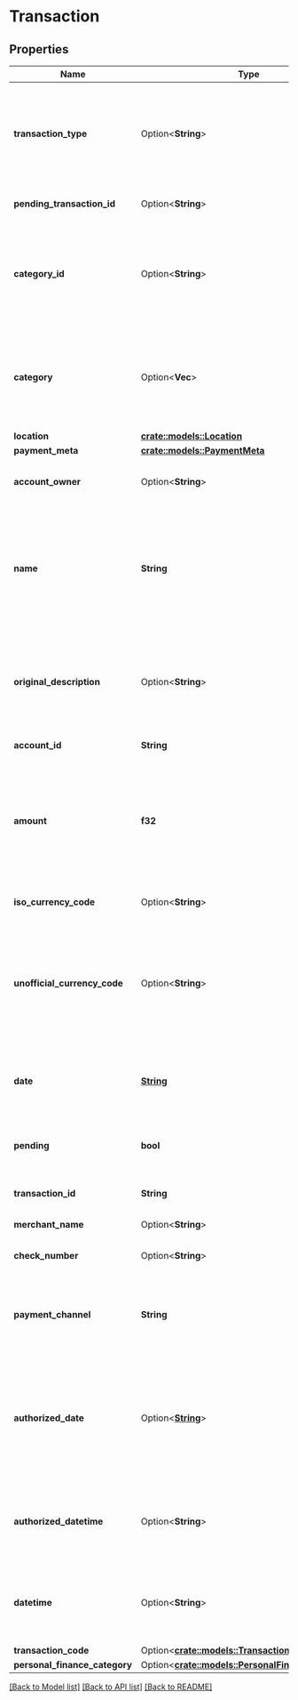 # Transaction

## Properties

Name | Type | Description | Notes
------------ | ------------- | ------------- | -------------
**transaction_type** | Option<**String**> | Please use the `payment_channel` field, `transaction_type` will be deprecated in the future.  `digital:` transactions that took place online.  `place:` transactions that were made at a physical location.  `special:` transactions that relate to banks, e.g. fees or deposits.  `unresolved:` transactions that do not fit into the other three types.  | [optional]
**pending_transaction_id** | Option<**String**> | The ID of a posted transaction's associated pending transaction, where applicable. | 
**category_id** | Option<**String**> | The ID of the category to which this transaction belongs. For a full list of categories, see [`/categories/get`](https://plaid.com/docs/api/products/#categoriesget).  If the `transactions` object was returned by an Assets endpoint such as `/asset_report/get/` or `/asset_report/pdf/get`, this field will only appear in an Asset Report with Insights. | 
**category** | Option<**Vec<String>**> | A hierarchical array of the categories to which this transaction belongs. For a full list of categories, see [`/categories/get`](https://plaid.com/docs/api/products/#categoriesget).  If the `transactions` object was returned by an Assets endpoint such as `/asset_report/get/` or `/asset_report/pdf/get`, this field will only appear in an Asset Report with Insights. | 
**location** | [**crate::models::Location**](Location.md) |  | 
**payment_meta** | [**crate::models::PaymentMeta**](PaymentMeta.md) |  | 
**account_owner** | Option<**String**> | The name of the account owner. This field is not typically populated and only relevant when dealing with sub-accounts. | 
**name** | **String** | The merchant name or transaction description.  If the `transactions` object was returned by a Transactions endpoint such as `/transactions/get`, this field will always appear. If the `transactions` object was returned by an Assets endpoint such as `/asset_report/get/` or `/asset_report/pdf/get`, this field will only appear in an Asset Report with Insights. | 
**original_description** | Option<**String**> | The string returned by the financial institution to describe the transaction. For transactions returned by `/transactions/get`, this field is in beta and will be omitted unless the client is both enrolled in the closed beta program and has set `options.include_original_description` to `true`. | [optional]
**account_id** | **String** | The ID of the account in which this transaction occurred. | 
**amount** | **f32** | The settled value of the transaction, denominated in the account's currency, as stated in `iso_currency_code` or `unofficial_currency_code`. Positive values when money moves out of the account; negative values when money moves in. For example, debit card purchases are positive; credit card payments, direct deposits, and refunds are negative. | 
**iso_currency_code** | Option<**String**> | The ISO-4217 currency code of the transaction. Always `null` if `unofficial_currency_code` is non-null. | 
**unofficial_currency_code** | Option<**String**> | The unofficial currency code associated with the transaction. Always `null` if `iso_currency_code` is non-`null`. Unofficial currency codes are used for currencies that do not have official ISO currency codes, such as cryptocurrencies and the currencies of certain countries.  See the [currency code schema](https://plaid.com/docs/api/accounts#currency-code-schema) for a full listing of supported `iso_currency_code`s. | 
**date** | [**String**](string.md) | For pending transactions, the date that the transaction occurred; for posted transactions, the date that the transaction posted. Both dates are returned in an [ISO 8601](https://wikipedia.org/wiki/ISO_8601) format ( `YYYY-MM-DD` ). | 
**pending** | **bool** | When `true`, identifies the transaction as pending or unsettled. Pending transaction details (name, type, amount, category ID) may change before they are settled. | 
**transaction_id** | **String** | The unique ID of the transaction. Like all Plaid identifiers, the `transaction_id` is case sensitive. | 
**merchant_name** | Option<**String**> | The merchant name, as extracted by Plaid from the `name` field. | [optional]
**check_number** | Option<**String**> | The check number of the transaction. This field is only populated for check transactions. | [optional]
**payment_channel** | **String** | The channel used to make a payment. `online:` transactions that took place online.  `in store:` transactions that were made at a physical location.  `other:` transactions that relate to banks, e.g. fees or deposits.  This field replaces the `transaction_type` field.  | 
**authorized_date** | Option<[**String**](string.md)> | The date that the transaction was authorized. Dates are returned in an [ISO 8601](https://wikipedia.org/wiki/ISO_8601) format ( `YYYY-MM-DD` ). The `authorized_date` field uses machine learning to determine a transaction date for transactions where the `date_transacted` is not available. If the `date_transacted` field is present and not `null`, the `authorized_date` field will have the same value as the `date_transacted` field. | 
**authorized_datetime** | Option<**String**> | Date and time when a transaction was authorized in [ISO 8601](https://wikipedia.org/wiki/ISO_8601) format ( `YYYY-MM-DDTHH:mm:ssZ` ).  This field is returned for select financial institutions and comes as provided by the institution. It may contain default time values (such as 00:00:00). | 
**datetime** | Option<**String**> | Date and time when a transaction was posted in [ISO 8601](https://wikipedia.org/wiki/ISO_8601) format ( `YYYY-MM-DDTHH:mm:ssZ` ).  This field is returned for select financial institutions and comes as provided by the institution. It may contain default time values (such as 00:00:00). | 
**transaction_code** | Option<[**crate::models::TransactionCode**](TransactionCode.md)> |  | 
**personal_finance_category** | Option<[**crate::models::PersonalFinanceCategory**](PersonalFinanceCategory.md)> |  | [optional]

[[Back to Model list]](../README.md#documentation-for-models) [[Back to API list]](../README.md#documentation-for-api-endpoints) [[Back to README]](../README.md)


